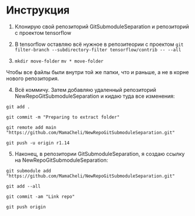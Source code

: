 # Инструкция

1. Клонирую свой репозиторий GitSubmoduleSeparation и репозиторий с проектом tensorflow

2. В tensorflow оставляю всё нужное в репозитеории с проектом `git filter-branch --subdirectory-filter tensorflow/contrib -- --all`

3. `mkdir move-folder`
`mv * move-folder`

Чтобы все файлы были внутри той же папки, что и раньше, а не в корне нового репозитория.

4. Всё коммичу. Затем добавляю удаленный репозиторий NewRepoGitSubmoduleSeparation и кидаю туда все изменения:

`git add .`

`git commit -m "Preparing to extract folder"`

`git remote add main "https://github.com/MamaCheli/NewRepoGitSubmoduleSeparation.git"`

`git push -u origin r1.14`

5. Наконец, в репозитории GitSubmoduleSeparation, я создаю ссылку на NewRepoGitSubmoduleSeparation:

`git submodule add "https://github.com/MamaCheli/NewRepoGitSubmoduleSeparation.git"`

`git add --all`

`git commit -am "Link repo"`

`git push origin`
